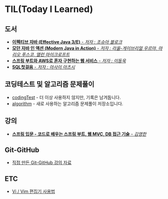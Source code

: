 # TIL(Today I Learned)

## 도서
- [**이펙티브 자바 (Effective Java 3/E)** - *저자 : 조슈아 블로크*](https://github.com/banjjoknim/TIL/blob/master/%EC%9D%B4%ED%8E%99%ED%8B%B0%EB%B8%8C%20%EC%9E%90%EB%B0%94%20(Effective%20Java)/%EC%9D%B4%ED%8E%99%ED%8B%B0%EB%B8%8C%20%EC%9E%90%EB%B0%94%20(Effective%20Java).md)
- [**모던 자바 인 액션 (Modern Java in Action)** - *저자 : 라울-게이브리얼 우르마, 마리오 푸스코, 앨런 마이크로프트*](https://github.com/banjjoknim/TIL/blob/master/%EB%AA%A8%EB%8D%98%20%EC%9E%90%EB%B0%94%20%EC%9D%B8%20%EC%95%A1%EC%85%98%20(Modern%20Java%20In%20Action)/Modern%20Java%20in%20Action.md)
- [**스프링 부트와 AWS로 혼자 구현하는 웹 서비스** - *저자 : 이동욱*](https://github.com/banjjoknim/TIL/blob/master/%EC%8A%A4%ED%94%84%EB%A7%81%20%EB%B6%80%ED%8A%B8%EC%99%80%20AWS%EB%A1%9C%20%ED%98%BC%EC%9E%90%20%EA%B5%AC%ED%98%84%ED%95%98%EB%8A%94%20%EC%9B%B9%20%EC%84%9C%EB%B9%84%EC%8A%A4/%EC%8A%A4%ED%94%84%EB%A7%81%20%EB%B6%80%ED%8A%B8%EC%99%80%20AWS%EB%A1%9C%20%ED%98%BC%EC%9E%90%20%EA%B5%AC%ED%98%84%ED%95%98%EB%8A%94%20%EC%9B%B9%20%EC%84%9C%EB%B9%84%EC%8A%A4.md)
- [**SQL첫걸음** - *저자 : 아사이 아츠시*](https://github.com/banjjoknim/TIL/blob/master/SQL%EC%B2%AB%EA%B1%B8%EC%9D%8C/Contents.md)

## 코딩테스트 및 알고리즘 문제풀이
- [codingTest](https://github.com/banjjoknim/codingTest) - 더 이상 사용하지 않지만, 기록은 남겨둡니다.
- [algorithm](https://github.com/banjjoknim/algorithm) - 새로 사용하는 알고리즘 문제풀이 저장소입니다.

## 강의
- [**스프링 입문 - 코드로 배우는 스프링 부트, 웹 MVC, DB 접근 기술** - *김영한*](https://github.com/banjjoknim/TIL/blob/master/%EC%8A%A4%ED%94%84%EB%A7%81%20%EC%9E%85%EB%AC%B8%20-%20%EC%BD%94%EB%93%9C%EB%A1%9C%20%EB%B0%B0%EC%9A%B0%EB%8A%94%20%EC%8A%A4%ED%94%84%EB%A7%81%20%EB%B6%80%ED%8A%B8%2C%20%EC%9B%B9%20MVC%2C%20DB%20%EC%A0%91%EA%B7%BC%20%EA%B8%B0%EC%88%A0/Lectures/Contents.md)

## Git-GitHub
- [직접 만든 Git-GitHub 강의 자료](https://github.com/banjjoknim/RectureForGit/blob/master/README.md)

## ETC
- [Vi / Vim 편집기 사용법](https://github.com/banjjoknim/TIL/blob/master/ETC/Vi%2CVim-%ED%8E%B8%EC%A7%91%EA%B8%B0-%EC%82%AC%EC%9A%A9%EB%B2%95.md)
